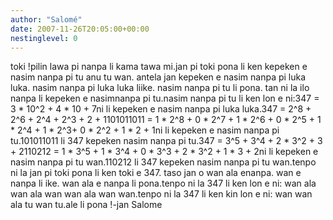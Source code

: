 ```yaml
---
author: "Salomé"
date: 2007-11-26T20:05:00+00:00
nestinglevel: 0
---
```

toki !pilin lawa pi nanpa li kama tawa mi.jan pi toki pona li ken kepeken e nasim nanpa pi tu anu tu wan. antela jan kepeken e nasim nanpa pi luka luka. nasim nanpa pi luka luka liike. nasim nanpa pi tu li pona. tan ni la ilo nanpa li kepeken e nasimnanpa pi tu.nasim nanpa pi tu li ken lon e ni:347 = 3 \* 10^2 + 4 \* 10 + 7ni li kepeken e nasim nanpa pi luka luka.347 = 2^8 + 2^6 + 2^4 + 2^3 + 2 + 1101011011 = 1 \* 2^8 + 0 \* 2^7 + 1 \* 2^6 + 0 \* 2^5 + 1 \* 2^4 + 1 \* 2^3+ 0 \* 2^2 + 1 \* 2 + 1ni li kepeken e nasim nanpa pi tu.101011011 li 347 kepeken nasim nanpa pi tu.347 = 3^5 + 3^4 + 2 \* 3^2 + 3 + 2110212 = 1 \* 3^5 + 1 \* 3^4 + 0 \* 3^3 + 2 \* 3^2 + 1 \* 3 + 2ni li kepeken e nasim nanpa pi tu wan.110212 li 347 kepeken nasim nanpa pi tu wan.tenpo ni la jan pi toki pona li ken toki e 347. taso jan o wan ala enanpa. wan e nanpa li ike. wan ala e nanpa li pona.tenpo ni la 347 li ken lon e ni: wan ala wan ala wan wan ala wan wan.tenpo ni la 347 li ken kin lon e ni: wan wan ala tu wan tu.ale li pona !-jan Salome